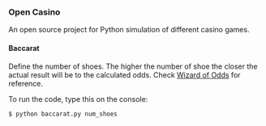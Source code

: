 ### Open Casino

An open source project for Python simulation of different casino games. 

#### Baccarat

Define the number of shoes. The higher the number of shoe the closer the actual result will 
be to the calculated odds. Check [Wizard of Odds](https://wizardofodds.com/games/baccarat/basics/) for reference.

To run the code, type this on the console:

```bash
$ python baccarat.py num_shoes
```